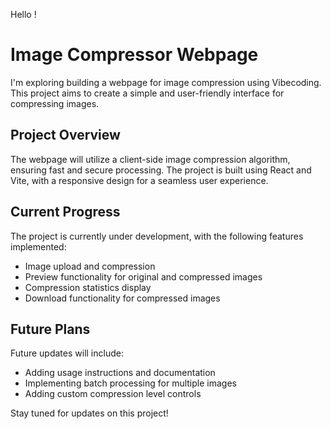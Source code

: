 Hello !

# Image Compressor Webpage

I'm exploring building a webpage for image compression using Vibecoding. This project aims to create a simple and user-friendly interface for compressing images.

## Project Overview

The webpage will utilize a client-side image compression algorithm, ensuring fast and secure processing. The project is built using React and Vite, with a responsive design for a seamless user experience.

## Current Progress

The project is currently under development, with the following features implemented:

* Image upload and compression
* Preview functionality for original and compressed images
* Compression statistics display
* Download functionality for compressed images

## Future Plans

Future updates will include:

* Adding usage instructions and documentation
* Implementing batch processing for multiple images
* Adding custom compression level controls

Stay tuned for updates on this project!
